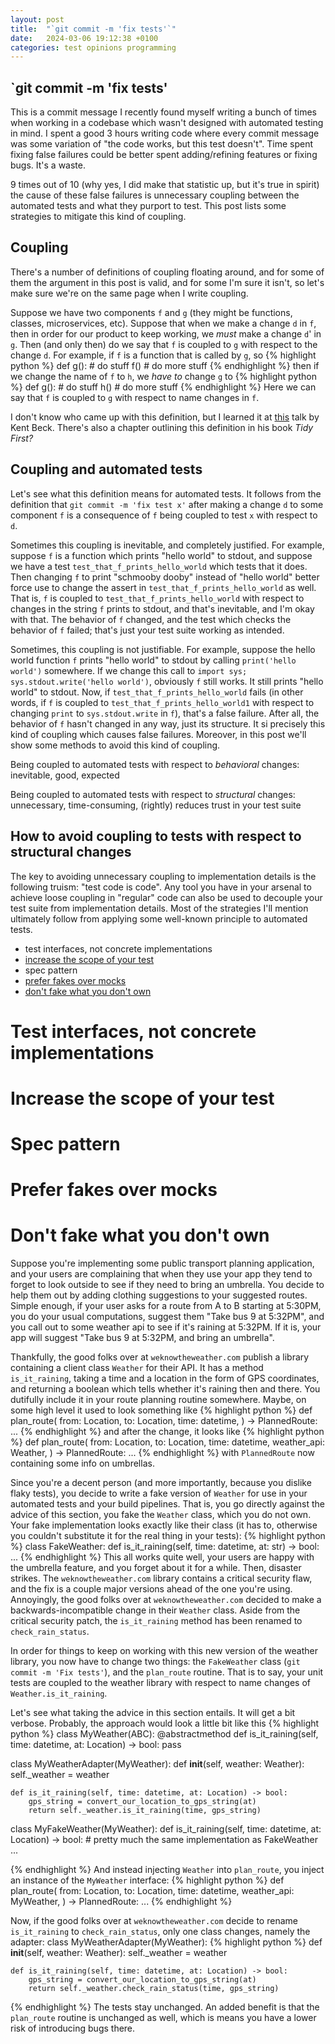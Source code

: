 ```yaml
---
layout: post
title:  "`git commit -m 'fix tests'`"
date:   2024-03-06 19:12:38 +0100
categories: test opinions programming
---
```


## `git commit -m 'fix tests'
This is a commit message I recently found myself writing a bunch of times when working in a codebase which wasn't designed with automated testing in mind. I spent a good 3 hours writing code where every commit message was some variation of "the code works, but this test doesn't". Time spent fixing false failures could be better spent adding/refining features or fixing bugs. It's a waste.

9 times out of 10 (why yes, I did make that statistic up, but it's true in spirit) the cause of these false failures is unnecessary coupling between the automated tests and what they purport to test. This post lists some strategies to mitigate this kind of coupling.

## Coupling
There's a number of definitions of coupling floating around, and for some of them the argument in this post is valid, and for some I'm sure it isn't, so let's make sure we're on the same page when I write coupling. 

Suppose we have two components `f` and `g` (they might be functions, classes, microservices, etc). Suppose that when we make a change `d` in `f`, then in order for our product to keep working, we _must_ make a change `d`' in `g`. Then (and only then) do we say that `f` is coupled to `g` with respect to the change `d`. For example, if `f` is a function that is called by `g`, so
{% highlight python %}
def g():
    # do stuff
    f()
    # do more stuff
{% endhighlight %}
then if we change the name of `f` to `h`, we _have to_ change `g` to
{% highlight python %}
def g():
    # do stuff
    h()
    # do more stuff
{% endhighlight %}
Here we can say that `f` is coupled to `g` with respect to name changes in `f`.

I don't know who came up with this definition, but I learned it at [this][coupling-definition] talk by Kent Beck. There's also a chapter outlining this definition in his book _Tidy First?_

## Coupling and automated tests
Let's see what this definition means for automated tests. It follows from the definition that `git commit -m 'fix test x'` after making a change `d` to some component `f` is a consequence of `f` being coupled to test `x` with respect to `d`.

Sometimes this coupling is inevitable, and completely justified. For example, suppose `f` is a function which prints "hello world" to stdout, and suppose we have a test `test_that_f_prints_hello_world` which tests that it does. Then changing `f` to print "schmooby dooby" instead of "hello world" better force use to change the assert in `test_that_f_prints_hello_world` as well. That is, `f` is coupled to `test_that_f_prints_hello_world` with respect to changes in the string `f` prints to stdout, and that's inevitable, and I'm okay with that. The behavior of `f` changed, and the test which checks the behavior of `f` failed; that's just your test suite working as intended.

Sometimes, this coupling is not justifiable. For example, suppose the hello world function `f` prints "hello world" to stdout by calling `print('hello world')` somewhere. If we change this call to `import sys; sys.stdout.write('hello world')`, obviously `f` still works. It still prints "hello world" to stdout. Now, if `test_that_f_prints_hello_world` fails (in other words, if `f` is coupled to `test_that_f_prints_hello_world1` with respect to changing `print` to `sys.stdout.write` in `f`), that's a false failure. After all, the behavior of `f` hasn't changed in any way, just its structure. It si precisely this kind of coupling which causes false failures. Moreover, in this post we'll show some methods to avoid this kind of coupling.

Being coupled to automated tests with respect to _behavioral_ changes: inevitable, good, expected

Being coupled to automated tests with respect to _structural_ changes: unnecessary, time-consuming, (rightly) reduces trust in your test suite


## How to avoid coupling to tests with respect to structural changes
The key to avoiding unnecessary coupling to implementation details is the following truism: "test code is code". Any tool you have in your arsenal to achieve loose coupling in "regular" code can also be used to decouple your test suite from implementation details. Most of the strategies I'll mention ultimately follow from applying some well-known principle to automated tests.

- test interfaces, not concrete implementations
- [increase the scope of your test][unit-testing-overrated]
- spec pattern
- [prefer fakes over mocks][fakes-over-mocks]
- [don't fake what you don't own][dont-own-dont-mock]

# Test interfaces, not concrete implementations

# Increase the scope of your test

# Spec pattern

# Prefer fakes over mocks

# Don't fake what you don't own
Suppose you're implementing some public transport planning application, and your users are complaining that when they use your app they tend to forget to look outside to see if they need to bring an umbrella. You decide to help them out by adding clothing suggestions to your suggested routes. Simple enough, if your user asks for a route from A to B starting at 5:30PM, you do your usual computations, suggest them "Take bus 9 at 5:32PM", and you call out to some weather api to see if it's raining at 5:32PM. If it is, your app will suggest "Take bus 9 at 5:32PM, and bring an umbrella".

Thankfully, the good folks over at `weknowtheweather.com` publish a library containing a client class `Weather` for their API. It has a method `is_it_raining`, taking a time and a location in the form of GPS coordinates, and returning a boolean which tells whether it's raining then and there. You dutifully include it in your route planning routine somewhere. Maybe, on some high level it used to look something like
{% highlight python %}
def plan_route(
    from: Location, 
    to: Location, 
    time: datetime,
) -> PlannedRoute:
    ...
{% endhighlight %}
and after the change, it looks like
{% highlight python %}
def plan_route(
    from: Location, 
    to: Location, 
    time: datetime, 
    weather_api: Weather,
) -> PlannedRoute:
    ...
{% endhighlight %}
with `PlannedRoute` now containing some info on umbrellas.

Since you're a decent person (and more importantly, because you dislike flaky tests), you decide to write a fake version of `Weather` for use in your automated tests and your build pipelines. That is, you go directly against the advice of this section, you fake the `Weather` class, which you do not own. Your fake implementation looks exactly like their class (it has to, otherwise you couldn't substitute it for the real thing in your tests):
{% highlight python %}
class FakeWeather:
    def is_it_raining(self, time: datetime, at: str) -> bool:
        ...
{% endhighlight %}
This all works quite well, your users are happy with the umbrella feature, and you forget about it for a while. Then, disaster strikes. The `weknowtheweather.com` library contains a critical security flaw, and the fix is a couple major versions ahead of the one you're using. Annoyingly, the good folks over at `weknowtheweather.com` decided to make a backwards-incompatible change in their `Weather` class. Aside from the critical security patch, the `is_it_raining` method has been renamed to `check_rain_status`. 

In order for things to keep on working with this new version of the weather library, you now have to change two things: the `FakeWeather` class (`git commit -m 'Fix tests'`), and the `plan_route` routine. That is to say, your unit tests are coupled to the weather library with respect to name changes of `Weather.is_it_raining`.

Let's see what taking the advice in this section entails. It will get a bit verbose. Probably, the approach would look a little bit like this
{% highlight python %}
class MyWeather(ABC):
    @abstractmethod
    def is_it_raining(self, time: datetime, at: Location) -> bool:
        pass

class MyWeatherAdapter(MyWeather):
    def __init__(self, weather: Weather):
        self._weather = weather

    def is_it_raining(self, time: datetime, at: Location) -> bool:
        gps_string = convert_our_location_to_gps_string(at)
        return self._weather.is_it_raining(time, gps_string)

class MyFakeWeather(MyWeather):
    def is_it_raining(self, time: datetime, at: Location) -> bool:
        # pretty much the same implementation as FakeWeather
        ...
        
{% endhighlight %}
And instead injecting `Weather` into `plan_route`, you inject an instance of the `MyWeather` interface:
{% highlight python %}
def plan_route(
    from: Location, 
    to: Location, 
    time: datetime, 
    weather_api: MyWeather,
) -> PlannedRoute:
    ...
{% endhighlight %}

Now, if the good folks over at `weknowtheweather.com` decide to rename `is_it_raining` to `check_rain_status`, only one class changes, namely the adapter:
class MyWeatherAdapter(MyWeather):
{% highlight python %}
    def __init__(self, weather: Weather):
        self._weather = weather

    def is_it_raining(self, time: datetime, at: Location) -> bool:
        gps_string = convert_our_location_to_gps_string(at)
        return self._weather.check_rain_status(time, gps_string)
{% endhighlight %}
The tests stay unchanged. An added benefit is that the `plan_route` routine is unchanged as well, which is means you have a lower risk of introducing bugs there.


[dont-own-dont-mock]: https://hynek.me/articles/what-to-mock-in-5-mins/
[coupling-definition]: https://piped.video/watch?v=yBEcq23OgB4
[fakes-over-mocks]: https://tyrrrz.me/blog/fakes-over-mocks
[unit-testing-overrated]: https://tyrrrz.me/blog/unit-testing-is-overrated

